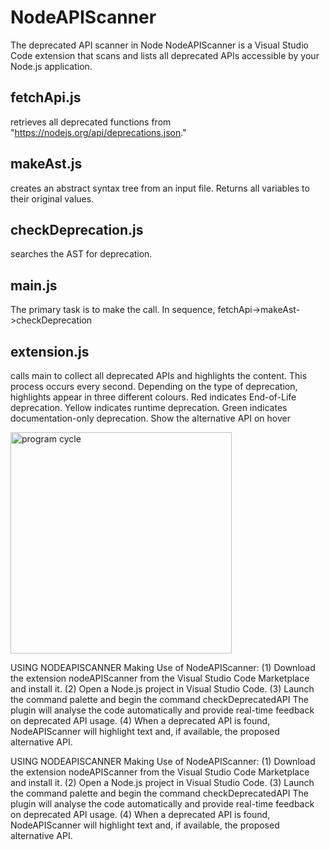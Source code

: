 # NodeAPIScanner
The deprecated API scanner in Node
NodeAPIScanner is a Visual Studio Code extension that scans and lists all deprecated APIs accessible by your Node.js application.


## fetchApi.js 
retrieves all deprecated functions from "https://nodejs.org/api/deprecations.json."


## makeAst.js 
creates an abstract syntax tree from an input file.
Returns all variables to their original values.


## checkDeprecation.js 
searches the AST for deprecation.


## main.js 
The primary task is to make the call. In sequence, fetchApi->makeAst->checkDeprecation


## extension.js 
calls main to collect all deprecated APIs and highlights the content.
This process occurs every second.
Depending on the type of deprecation, highlights appear in three different colours.
Red indicates End-of-Life deprecation.
Yellow indicates runtime deprecation.
Green indicates documentation-only deprecation.
Show the alternative API on hover




<img width="354" alt="program cycle" src="https://github.com/nirajnagrale/NodeAPIScanner/assets/41152282/831a6778-2ae9-40ca-804a-b9614ebfc316">

USING NODEAPISCANNER Making Use of NodeAPIScanner: 
(1) Download the extension nodeAPIScanner from the Visual Studio Code Marketplace and install it. 
(2) Open a Node.js project in Visual Studio Code. 
(3) Launch the command palette and begin the command checkDeprecatedAPI The plugin will analyse the code automatically and provide real-time feedback on deprecated API usage. 
(4) When a deprecated API is found, NodeAPIScanner will highlight text and, if available, the proposed alternative API.


USING NODEAPISCANNER
Making Use of NodeAPIScanner:
(1) Download the extension nodeAPIScanner from the Visual
Studio Code Marketplace and install it.
(2) Open a Node.js project in Visual Studio Code.
(3) Launch the command palette and begin the command checkDeprecatedAPI
The plugin will analyse the code automatically and provide
real-time feedback on deprecated API usage.
(4) When a deprecated API is found, NodeAPIScanner will highlight text and, if available, the proposed alternative API.


